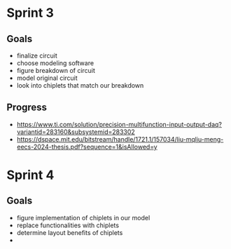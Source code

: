 # Sprint 3 

## Goals
- finalize circuit
- choose modeling software
- figure breakdown of circuit
- model original circuit
- look into chiplets that match our breakdown

## Progress
- https://www.ti.com/solution/precision-multifunction-input-output-daq?variantid=283160&subsystemid=283302
- https://dspace.mit.edu/bitstream/handle/1721.1/157034/liu-mqliu-meng-eecs-2024-thesis.pdf?sequence=1&isAllowed=y

# Sprint 4 

## Goals
- figure implementation of chiplets in our model
- replace functionalities with chiplets
- determine layout benefits of chiplets
- 
